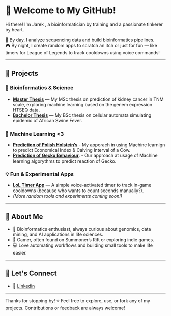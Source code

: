 # 👋 Welcome to My GitHub!

Hi there! I'm Jarek , a bioinformatician by training and a passionate tinkerer by heart.  

🧬 By day, I analyze sequencing data and build bioinformatics pipelines.  
🎮 By night, I create random apps to scratch an itch or just for fun — like timers for League of Legends to track cooldowns using voice commands!

---

## 🌟 Projects

### 🧪 Bioinformatics & Science
- **[Master Thesis](https://github.com/Milithril/TNM-NGS)** — My MSc thesis on prediction of kidney cancer in TNM scale, exploring machine learning based on the genem expression HTSEQ data.
- **[Bachelor Thesis](https://github.com/Milithril/C.A-ASF.git)** — My BSc thesis on cellular automata simulating epidemic of African Swine Fever.

### 🔌 Machine Learning <3
- **[Prediction of Polish Holstein’s](https://github.com/Milithril/Cow.git)** - My apporach in using Machine learnign to predict Economical Index & Calving Interval of a Cow.
- **[Prediction of Gecko Behaviour](https://github.com/Milithril/Geckos.git)**. - Our approach at usage of Machine learning algorythms to predict reaction of Gecko.

### 💡 Fun & Experimental Apps
- **[LoL Timer App](https://github.com/Milithril/LoL-timer.git)** — A simple voice-activated timer to track in-game cooldowns (because who wants to count seconds manually?).
- *(More random tools and experiments coming soon!)*

---

## 💬 About Me

- 🔬 Bioinformatics enthusiast, always curious about genomics, data mining, and AI applications in life sciences.
- 🎲 Gamer, often found on Summoner’s Rift or exploring indie games.
- 💻 Love automating workflows and building small tools to make life easier.

---

## 🚀 Let's Connect

- 💼 [Linkedin](https://www.linkedin.com/in/jaros%C5%82aw-we%C5%82eszczuk-65b907209/)

---

Thanks for stopping by! ⭐ Feel free to explore, use, or fork any of my projects. Contributions or feedback are always welcome!
